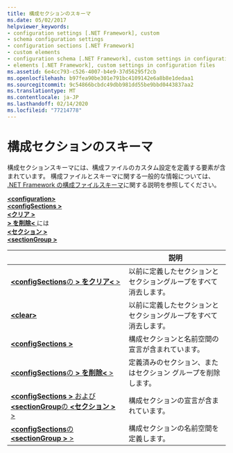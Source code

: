 ```yaml
---
title: 構成セクションのスキーマ
ms.date: 05/02/2017
helpviewer_keywords:
- configuration settings [.NET Framework], custom
- schema configuration settings
- configuration sections [.NET Framework]
- custom elements
- configuration schema [.NET Framework], custom settings in configuration files
- elements [.NET Framework], custom settings in configuration files
ms.assetid: 6e4cc793-c526-4007-b4e9-37d56295f2cb
ms.openlocfilehash: b97fea90be301e791bc4109142e6a8b8e1dedaa1
ms.sourcegitcommit: 9c54866bcbdc49dbb981dd55be9bbd0443837aa2
ms.translationtype: MT
ms.contentlocale: ja-JP
ms.lasthandoff: 02/14/2020
ms.locfileid: "77214778"
---
```

# <a name="configuration-sections-schema"></a>構成セクションのスキーマ

構成セクションスキーマには、構成ファイルのカスタム設定を定義する要素が含まれています。 構成ファイルとスキーマに関する一般的な情報については、 [.NET Framework の構成ファイルスキーマ](index.md)に関する説明を参照してください。

[ **\<configuration>** ](configuration-element.md)   
[ **\<configSections >** ](configsections-element-for-configuration.md)   
[ **\<クリア >** ](clear-element-for-configsections.md)   
[ **>  を削除\<** ](remove-element-for-configsections.md)には  
[ **\<セクション >** ](section-element.md)   
[ **\<sectionGroup >** ](sectiongroup-element-for-configsections.md)

|     | 説明 |
| --- | ----------- |
| [ **\<configSections**の **> をクリア\<** >](clear-element-for-configsections.md) | 以前に定義したセクションとセクショングループをすべて消去します。 |
| [ **\<clear>** ](clear-element-for-configsections.md) | 以前に定義したセクションとセクショングループをすべて消去します。 |
| [ **\<configSections >** ](configsections-element-for-configuration.md) | 構成セクションと名前空間の宣言が含まれています。 |
| [ **\<configSections**の **> を削除\<** >](remove-element-for-configsections.md) | 定義済みのセクション、またはセクション グループを削除します。 |
| [ **\<configSections >** および **\<sectionGroup**の **\<セクション >** >](section-element.md) | 構成セクションの宣言が含まれています。 |
| [ **\<configSections**の **\<sectionGroup >** >](sectiongroup-element-for-configsections.md) | 構成セクションの名前空間を定義します。 |
